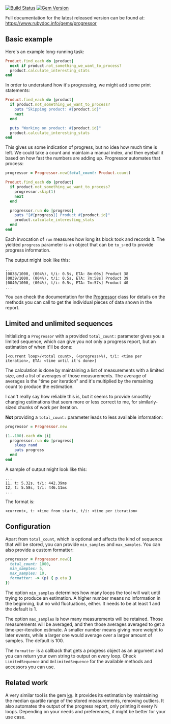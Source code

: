 [![Build Status](https://travis-ci.org/AndrewRadev/progressor.svg?branch=master)](https://travis-ci.org/AndrewRadev/progressor)
[![Gem Version](https://badge.fury.io/rb/progressor.svg)](https://badge.fury.io/rb/progressor)

Full documentation for the latest released version can be found at: https://www.rubydoc.info/gems/progressor

## Basic example

Here's an example long-running task:

``` ruby
Product.find_each do |product|
  next if product.not_something_we_want_to_process?
  product.calculate_interesting_stats
end
```

In order to understand how it's progressing, we might add some print statements:

``` ruby
Product.find_each do |product|
  if product.not_something_we_want_to_process?
    puts "Skipping product: #{product.id}"
    next
  end

  puts "Working on product: #{product.id}"
  product.calculate_interesting_stats
end
```

This gives us some indication of progress, but no idea how much time is left. We could take a count and maintain a manual index, and then eyeball it based on how fast the numbers are adding up. Progressor automates that process:

``` ruby
progressor = Progressor.new(total_count: Product.count)

Product.find_each do |product|
  if product.not_something_we_want_to_process?
    progressor.skip(1)
    next
  end

  progressor.run do |progress|
    puts "[#{progress}] Product #{product.id}"
    product.calculate_interesting_stats
  end
end
```

Each invocation of `run` measures how long its block took and records it. The yielded `progress` parameter is an object that can be `to_s`-ed to provide progress information.

The output might look like this:

```
...
[0038/1000, (004%), t/i: 0.5s, ETA: 8m:00s] Product 38
[0039/1000, (004%), t/i: 0.5s, ETA: 7m:58s] Product 39
[0040/1000, (004%), t/i: 0.5s, ETA: 7m:57s] Product 40
...
```

You can check the documentation for the [Progressor](https://www.rubydoc.info/gems/progressor/Progressor) class for details on the methods you can call to get the individual pieces of data shown in the report.

## Limited and unlimited sequences

Initializing a `Progressor` with a provided `total_count:` parameter gives you a limited sequence, which can give you not only a progress report, but an estimation of when it'll be done:

```
[<current loop>/<total count>, (<progress>%), t/i: <time per iteration>, ETA: <time until it's done>]
```

The calculation is done by maintaining a list of measurements with a limited size, and a list of averages of those measurements. The average of averages is the "time per iteration" and it's multiplied by the remaining count to produce the estimation.

I can't really say how reliable this is, but it seems to provide smoothly changing estimations that seem more or less correct to me, for similarly-sized chunks of work per iteration.

**Not** providing a `total_count:` parameter leads to less available information:

``` ruby
progressor = Progressor.new

(1..100).each do |i|
  progressor.run do |progress|
    sleep rand
    puts progress
  end
end
```

A sample of output might look like this:

```
...
11, t: 5.32s, t/i: 442.39ms
12, t: 5.58s, t/i: 446.11ms
...
```

The format is:

```
<current>, t: <time from start>, t/i: <time per iteration>
```

## Configuration

Apart from `total_count`, which is optional and affects the kind of sequence that will be stored, you can provide `min_samples` and `max_samples`. You can also provide a custom formatter:

``` ruby
progressor = Progressor.new({
  total_count: 1000,
  min_samples: 5,
  max_samples: 10,
  formatter: -> (p) { p.eta }
})
```

The option `min_samples` determines how many loops the tool will wait until trying to produce an estimation. A higher number means no information in the beginning, but no wild fluctuations, either. It needs to be at least 1 and the default is 1.

The option `max_samples` is how many measurements will be retained. Those measurements will be averaged, and then those averages averaged to get a time-per-iteration estimate. A smaller number means giving more weight to later events, while a larger one would average over a larger amount of samples. The default is 100.

The `formatter` is a callback that gets a progress object as an argument and you can return your own string to output on every loop. Check `LimitedSequence` and `UnlimitedSequence` for the available methods and accessors you can use.

## Related work

A very similar tool is the gem [ke](https://github.com/mkdynamic/ke). It provides its estimation by maintaining the median quartile range of the stored measurements, removing outliers. It also automates the output of the progress report, only printing it every N loops. Depending on your needs and preferences, it might be better for your use case.

